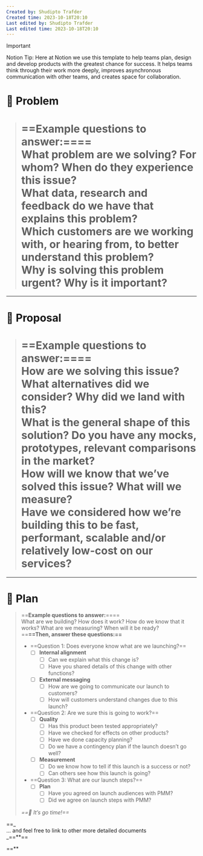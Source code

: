 ```yaml
---
Created by: Shudipto Trafder
Created time: 2023-10-18T20:10
Last edited by: Shudipto Trafder
Last edited time: 2023-10-18T20:10
---
```

  

> [!important]  
> Notion Tip: Here at Notion we use this template to help teams plan, design and develop products with the greatest chance for success. It helps teams think through their work more deeply, improves asynchronous communication with other teams, and creates space for collaboration.  

# 👀 Problem

> ==**Example questions to answer:**====  
> What problem are we solving? For whom? When do they experience this issue?  
> What data, research and feedback do we have that explains this problem?  
> Which customers are we working with, or hearing from, to better understand this problem?  
> Why is solving this problem urgent? Why is it important?  
> ==

  

---

# 💭 Proposal

> ==**Example questions to answer:**====  
> How are we solving this issue? What alternatives did we consider? Why did we land with this?  
> What is the general shape of this solution? Do you have any mocks, prototypes, relevant comparisons in the market?  
> How will we know that we’ve solved this issue? What will we measure?  
> Have we considered how we’re building this to be fast, performant, scalable and/or relatively low-cost on our services?  
> ==

  

---

# 🛫 Plan

> ==**Example questions to answer:**====  
> What are we building? How does it work? How do we know that it works? What are we measuring? When will it be ready?  
> ==**==Then, answer these questions:==**
> 
> - ==Question 1: Does everyone know what are we launching?==
>     - [ ] **Internal alignment**
>         - [ ] Can we explain what this change is?
>         - [ ] Have you shared details of this change with other functions?
>     - [ ] **External messaging**
>         - [ ] How are we going to communicate our launch to customers?
>         - [ ] How will customers understand changes due to this launch?
> - ==Question 2: Are we sure this is going to work?==
>     - [ ] **Quality**
>         - [ ] Has this product been tested appropriately?
>         - [ ] Have we checked for effects on other products?
>         - [ ] Have we done capacity planning?
>         - [ ] Do we have a contingency plan if the launch doesn’t go well?
>     - [ ] **Measurement**
>         - [ ] Do we know how to tell if this launch is a success or not?
>         - [ ] Can others see how this launch is going?
> - ==Question 3: What are our launch steps?==
>     - [ ] **Plan**
>         - [ ] Have you agreed on launch audiences with PMM?
>         - [ ] Did we agree on launch steps with PMM?
> 
> _==🚀 It’s go time!==_

==_  
... and feel free to link to other more detailed documents  
_==**==  
  
==**